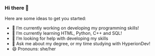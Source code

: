 ### Hi there 👋



Here are some ideas to get you started:

- 🔭 I’m currently working on developing my programming skills!
- 🌱 I’m currently learning HTML, Python, C++ and SQL!
- 🤔 I’m looking for help with developing my skills
- 💬 Ask me about my degree, or my time studying with HyperionDev!
- 😄 Pronouns: she/her

<!--

**Sophie31809/Sophie31809** is a ✨ _special_ ✨ repository because its `README.md` (this file) appears on your GitHub profile.**
-->
